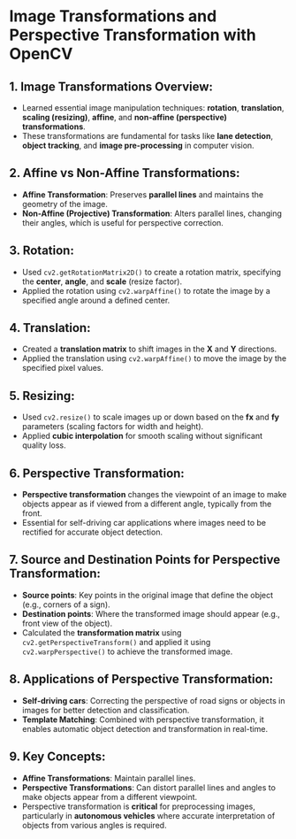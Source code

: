 # Image Transformations and Perspective Transformation with OpenCV

## 1. Image Transformations Overview:
- Learned essential image manipulation techniques: **rotation**, **translation**, **scaling (resizing)**, **affine**, and **non-affine (perspective) transformations**.
- These transformations are fundamental for tasks like **lane detection**, **object tracking**, and **image pre-processing** in computer vision.

## 2. Affine vs Non-Affine Transformations:
- **Affine Transformation**: Preserves **parallel lines** and maintains the geometry of the image.
- **Non-Affine (Projective) Transformation**: Alters parallel lines, changing their angles, which is useful for perspective correction.

## 3. Rotation:
- Used `cv2.getRotationMatrix2D()` to create a rotation matrix, specifying the **center**, **angle**, and **scale** (resize factor).
- Applied the rotation using `cv2.warpAffine()` to rotate the image by a specified angle around a defined center.

## 4. Translation:
- Created a **translation matrix** to shift images in the **X** and **Y** directions.
- Applied the translation using `cv2.warpAffine()` to move the image by the specified pixel values.

## 5. Resizing:
- Used `cv2.resize()` to scale images up or down based on the **fx** and **fy** parameters (scaling factors for width and height).
- Applied **cubic interpolation** for smooth scaling without significant quality loss.

## 6. Perspective Transformation:
- **Perspective transformation** changes the viewpoint of an image to make objects appear as if viewed from a different angle, typically from the front.
- Essential for self-driving car applications where images need to be rectified for accurate object detection.

## 7. Source and Destination Points for Perspective Transformation:
- **Source points**: Key points in the original image that define the object (e.g., corners of a sign).
- **Destination points**: Where the transformed image should appear (e.g., front view of the object).
- Calculated the **transformation matrix** using `cv2.getPerspectiveTransform()` and applied it using `cv2.warpPerspective()` to achieve the transformed image.

## 8. Applications of Perspective Transformation:
- **Self-driving cars**: Correcting the perspective of road signs or objects in images for better detection and classification.
- **Template Matching**: Combined with perspective transformation, it enables automatic object detection and transformation in real-time.

## 9. Key Concepts:
- **Affine Transformations**: Maintain parallel lines.
- **Perspective Transformations**: Can distort parallel lines and angles to make objects appear from a different viewpoint.
- Perspective transformation is **critical** for preprocessing images, particularly in **autonomous vehicles** where accurate interpretation of objects from various angles is required.
